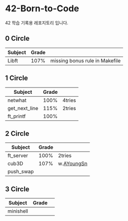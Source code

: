 # 42-Born-to-Code
42 학습 기록용 레포지토리 입니다.

## 0 Circle

|   Subject  |  Grade |            | 
| ---------- | ------ | ---------- |
|    Libft   |  107%  | missing bonus rule in Makefile |

## 1 Circle

|    Subject    |  Grade |        | 
| ------------- | ------ | ------ |
|    netwhat    |  100%  | 4tries |
| get_next_line |  115%  | 2tries |
|   ft_printf   |  100%  |        |

## 2 Circle

|   Subject  |  Grade |        | 
| ---------- | ------ | ------ |
|  ft_server |  100%  | 2tries |
|    cub3D   |  107%  | w.[AYoungSn](https://github.com/AYoungSn) |
|  push_swap |  |  |

## 3 Circle

|   Subject  |  Grade |            | 
| ---------- | ------ | ---------- |
|  minishell |  |  |
